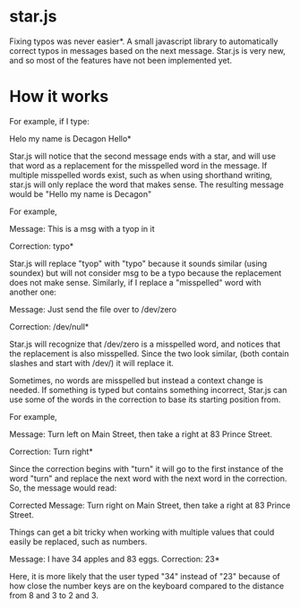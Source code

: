 # star.js
Fixing typos was never easier*. A small javascript library to automatically correct typos in messages based on the next message. Star.js is very new, and so most of the features have not been implemented yet.

# How it works

For example, if I type:

Helo my name is Decagon
Hello*

Star.js will notice that the second message ends with a star, and will use that word as a replacement for the misspelled word in the message. If multiple misspelled words exist, such as when using shorthand writing, star.js will only replace the word that makes sense. The resulting message would be "Hello my name is Decagon"

For example,

Message: This is a msg with a tyop in it

Correction: typo*

Star.js will replace "tyop" with "typo" because it sounds similar (using soundex) but will not consider msg to be a typo because the replacement does not make sense. Similarly, if I replace a "misspelled" word with another one:

Message: Just send the file over to /dev/zero

Correction: /dev/null*

Star.js will recognize that /dev/zero is a misspelled word, and notices that the replacement is also misspelled. Since the two look similar, (both contain slashes and start with /dev/) it will replace it.

Sometimes, no words are misspelled but instead a context change is needed. If something is typed but contains something incorrect, Star.js can use some of the words in the correction to base its starting position from.

For example,

Message: Turn left on Main Street, then take a right at 83 Prince Street.

Correction: Turn right*

Since the correction begins with "turn" it will go to the first instance of the word "turn" and replace the next word with the next word in the correction. So, the message would read:

Corrected Message: Turn right on Main Street, then take a right at 83 Prince Street.

Things can get a bit tricky when working with multiple values that could easily be replaced, such as numbers.

Message: I have 34 apples and 83 eggs.
Correction: 23*

Here, it is more likely that the user typed "34" instead of "23" because of how close the number keys are on the keyboard compared to the distance from 8 and 3 to 2 and 3.
